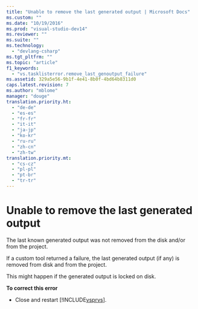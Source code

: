 ```yaml
---
title: "Unable to remove the last generated output | Microsoft Docs"
ms.custom: ""
ms.date: "10/19/2016"
ms.prod: "visual-studio-dev14"
ms.reviewer: ""
ms.suite: ""
ms.technology: 
  - "devlang-csharp"
ms.tgt_pltfrm: ""
ms.topic: "article"
f1_keywords: 
  - "vs.tasklisterror.remove_last_genoutput_failure"
ms.assetid: 329a5e56-9b1f-4e41-8b0f-4bd64b8311d0
caps.latest.revision: 7
ms.author: "mblome"
manager: "douge"
translation.priority.ht: 
  - "de-de"
  - "es-es"
  - "fr-fr"
  - "it-it"
  - "ja-jp"
  - "ko-kr"
  - "ru-ru"
  - "zh-cn"
  - "zh-tw"
translation.priority.mt: 
  - "cs-cz"
  - "pl-pl"
  - "pt-br"
  - "tr-tr"
---
```

# Unable to remove the last generated output
The last known generated output was not removed from the disk and/or from the project.  
  
 If a custom tool returned a failure, the last generated output (if any) is removed from disk and from the project.  
  
 This might happen if the generated output is locked on disk.  
  
 **To correct this error**  
  
-   Close and restart [!INCLUDE[vsprvs](../code-quality/includes/vsprvs_md.md)].